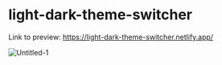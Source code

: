 # light-dark-theme-switcher
 
Link to preview: https://light-dark-theme-switcher.netlify.app/


![Untitled-1](https://user-images.githubusercontent.com/107828537/220567053-d10bb673-6500-4e72-92a9-1fbff581beec.png)
